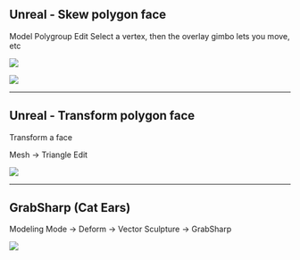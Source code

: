 
## Unreal - Skew polygon face
Model
Polygroup Edit
Select a vertex, then the overlay gimbo lets you move, etc

![](https://i.imgur.com/QmTfPqK.png)

![](https://i.imgur.com/cqz9Wnd.png)

---

## Unreal - Transform polygon face

  
Transform a face

Mesh → Triangle Edit

![](https://i.imgur.com/h5XOyic.png)

---

## GrabSharp (Cat Ears)

Modeling Mode → Deform → Vector Sculpture → GrabSharp

![](https://i.imgur.com/ADet88E.png)
